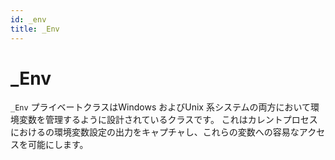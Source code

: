 ```yaml
---
id: _env
title: _Env
---
```


# _Env

`_Env` プライベートクラスはWindows およびUnix 系システムの両方において環境変数を管理するように設計されているクラスです。 これはカレントプロセスにおけるの環境変数設定の出力をキャプチャし、これらの変数への容易なアクセスを可能にします。
